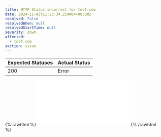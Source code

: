 ```yaml
---
title: HTTP Status incorrect for test.com
date: 2024-11-03T11:23:34.259004+00:00Z
resolved: False
resolvedWhen: null
resolvedStartTime: null
severity: down
affected:
  - test.com
section: issue
---
```


| Expected Statuses | Actual Status  |
|-------------------|----------------|
| 200 | Error |


{% rawhtml %}
<embed src="./test.com-http.html" type="text/html">
{% /rawhtml %}